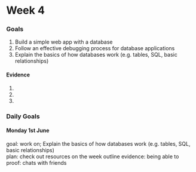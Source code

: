 # Week 4
### Goals

1. Build a simple web app with a database
2. Follow an effective debugging process for database applications
3. Explain the basics of how databases work (e.g. tables, SQL, basic relationships)

#### Evidence

1.
2. 
3.  

### Daily Goals

#### Monday 1st June

goal: work on; Explain the basics of how databases work (e.g. tables, SQL, basic relationships) </br>
plan: check out resources on the week outline
evidence: being able to 
proof: chats with friends

